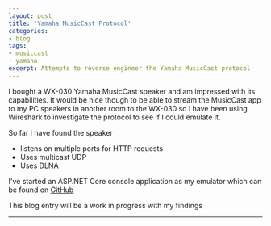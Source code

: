 ```yaml
---
layout: post
title: 'Yamaha MusicCast Protocol'
categories:
- blog
tags: 
- musiccast
- yamaha
excerpt: Attempts to reverse engineer the Yamaha MusicCast protocol
---
```

I bought a WX-030 Yamaha MusicCast speaker and am impressed with its capabilities. It would be nice though to be able to stream the MusicCast app to my PC speakers 
in another room to the WX-030 so I have been using Wireshark to investigate the protocol to see if I could emulate it.

So far I have found the speaker


- listens on multiple ports for HTTP requests
- Uses multicast UDP
- Uses DLNA

I've started an ASP.NET Core console application as my emulator which can be found on [GitHub](https://github.com/neutmute/swimbait)  

This blog entry will be a work in progress with my findings

---

